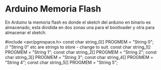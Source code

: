 # Arduino Memoria Flash
En Arduino la memoria flash es donde el sketch del arduino en binario es almacenado, esta dividida en dos zonas una para el bootloader y otra para almacenar el sketch.

#include <avr/pgmspace.h>
const char string_0[] PROGMEM = "String 0"; // "String 0" etc are strings to store - change to suit.
const char string_1[] PROGMEM = "String 1";
const char string_2[] PROGMEM = "String 2";
const char string_3[] PROGMEM = "String 3";
const char string_4[] PROGMEM = "String 4";
const char string_5[] PROGMEM = "String 5";
